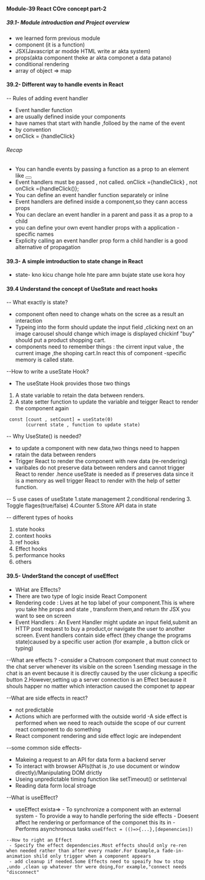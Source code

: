 #### Module-39 React COre concept part-2

 ##### 39.1- Module introduction and Project overview
 - we learned form previous module
  - component (it is a function)
  - JSX(Javascript ar modde HTML write ar akta system)
  - props(akta component theke ar akta componet a data patano)
  - conditional rendering
  - array of object => map

  #### 39.2- Different way to handle events in React
  -- Rules of adding event handler
  - Event handler function
  - are usually defined inside your components
  - have names that start with handle ,folloed by the name of the event
  - by convention
  - onClick = {handleClick}
  ###### Recap
  - You can handle events by passing a function as a prop to an element like <button>
  - Event handlers must be passed , not called. onClick ={handleClick} , not onClick ={handleClick()};
  - You can define an event handler function separately or inline
  - Event handlers are defined inside a component,so they cann access props
  - You can declare an event handler in a parent and pass it as a prop to a child
  - you can define your own event handler props with a application -specific names
  - Explicity calling an event handler prop form a child handler is a good alternative of propagation

#### 39.3- A simple imtroduction to state change in React
- state- kno kicu change hole hte pare amn bujate state use kora hoy

#### 39.4 Understand the concept of UseState and react hooks
-- What exactly is state?
- component often need to change whats on the scree as a result an interaction
- Typeing into the form should update the input field ,clicking next on an image carousel should change which image is displayed chickinf "buy" should put a product shopping cart.
- components need to remember things : the cirrent input value , the current image ,the shoping cart.In react this of component -specific memory is called state.

--How to write a useState Hook?
- The useState Hook provides those two things
 1. A state variable to retain the data between renders.
 2. A state setter function to update the variable and teigger React to render the component again
 
 ```
  const [count , setCount] = useState(0)
        (current state , function to update state)
  ```

  -- Why UseState() is needed?
  - to update a component with new data,two things need to happen
   - ratain the data between renders
   - Trigger React to render the component with new data (re-rendering)
   - varibales do not preserve data between renders and cannot trigger React to render .hence useState is needed as if preserves data since it is a memory as well trigger React to render with the help of setter function.

   -- 5 use cases of useState
   1.state management
   2.conditional rendering
   3. Toggle flages(true/false)
   4.Counter
   5.Store API data in state

   -- different types of hooks
   1. state hooks
   2. context hooks
   3. ref hooks
   4. Effect hooks
   5. performance hooks
   6. others

#### 39.5- UnderStand the concept of useEffect
- WHat are Effects?
 - There are two type of logic inside React Component
  - Rendering code : Lives at he top label of your component.This is where you take hhe props and state , transform them,and return thr JSX you want to see on screen
  - Event Handlers : An Event Handler might update an input field,submit an HTTP post request to buy a product,or navigate the user to another screen.
  Event handlers contain side effect (they change the programs state)caused by a specific user action (for example , a button click or typing)

  --What are effects ?
   -consider a Chatroom component that must connect to the chat server whenever its visible on the screen
   1.sending message in the chat is an event because it is directly caused by the user clickung a specific button
   2.However,setting up a server connection is an Effect because it shouls happer no matter which interaction caused the componet tp appear

   --What are side effects in react?
   - not predictable
   - Actions which are performed with the outside world
   -A side effect is performed when we need to reach outside the scope of our current react component to do something
   - React component rendering and side effect logic are independent

   --some common side effects-
   - Makeing a request to an API for data form a backend server
   - To interact with browser APIs(that is ,to use document or window directly)/Manipulating DOM drictly
   - Useing unpredictable timing function like setTimeout() or setInterval
   - Reading data form local stroage

   --What is useEffect?
   - useEffect exista=>
    - To synchronize a component with an external system
    - To provide a way to handle perforing the side effects
    - Doesent affect he rendering or performance of the componet this its in
    - Performs asynchronous tasks
    ```
       useEffect = (()=>{...},[depenencies])
    ```

    --How to right an Effect
     - Specify the effect dependencies.Most effects should only re-ren when needed rather than after every rnader.For Example,a fade-in-animation shild only trigger when a component appears
     - add cleanup if needed.Some Effects need to speaify how to stop ,undo ,clean up whatever thr were doing,For example,"connect needs "disconnect"